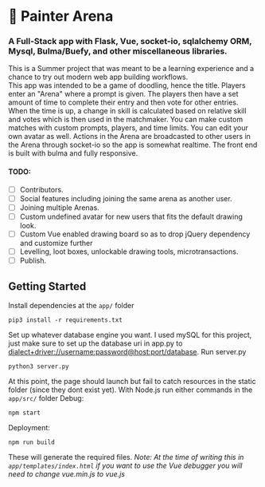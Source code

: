# 🏰 Painter Arena 
### A Full-Stack app with Flask, Vue, socket-io, sqlalchemy ORM, Mysql, Bulma/Buefy, and other miscellaneous libraries.

This is a Summer project that was meant to be a learning experience and a chance to try out modern web app building workflows.  
This app was intended to be a game of doodling, hence the title. Players enter an "Arena" where a prompt is given. The players then have a set amount of time to complete their entry and then vote for other entries. When the time is up, a change in skill is calculated based on relative skill and votes which is then used in the matchmaker. You can make custom matches with custom prompts, players, and time limits. You can edit your own avatar as well. Actions in the Arena are broadcasted to other users in the Arena through socket-io so the app is somewhat realtime. The front end is built with bulma and fully responsive. 

#### TODO:
- [ ] Contributors.
- [ ] Social features including joining the same arena as another user.
- [ ] Joining multiple Arenas.
- [ ] Custom undefined avatar for new users that fits the default drawing look.
- [ ] Custom Vue enabled drawing board so as to drop jQuery dependency and customize further
- [ ] Levelling, loot boxes, unlockable drawing tools, microtransactions. 
- [ ] Publish.

## Getting Started
Install dependencies at the `app/` folder
```
pip3 install -r requirements.txt
```
Set up whatever database engine you want. I used mySQL for this project, just make sure to set up the database uri in app.py to [dialect+driver://username:password@host:port/database](http://docs.sqlalchemy.org/en/latest/core/engines.html#database-urls).
Run server.py
```
python3 server.py
```
At this point, the page should launch but fail to catch resources in the static folder (since they dont exist yet).
With Node.js run either commands in the `app/src/` folder
Debug:
```
npm start
```
Deployment:
```
npm run build
```
These will generate the required files. 
*Note: At the time of writing this in `app/templates/index.html` if you want to use the Vue debugger you will need to change vue.min.js to vue.js*



